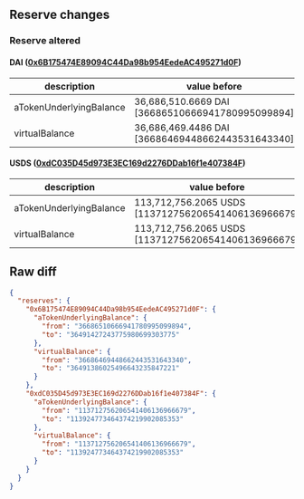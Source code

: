 ## Reserve changes

### Reserve altered

#### DAI ([0x6B175474E89094C44Da98b954EedeAC495271d0F](https://etherscan.io/address/0x6B175474E89094C44Da98b954EedeAC495271d0F))

| description | value before | value after |
| --- | --- | --- |
| aTokenUnderlyingBalance | 36,686,510.6669 DAI [36686510666941780995099894] | 36,491,427.2437 DAI [36491427243775980699303775] |
| virtualBalance | 36,686,469.4486 DAI [36686469448662443531643340] | 36,491,386.0254 DAI [36491386025496643235847221] |


#### USDS ([0xdC035D45d973E3EC169d2276DDab16f1e407384F](https://etherscan.io/address/0xdC035D45d973E3EC169d2276DDab16f1e407384F))

| description | value before | value after |
| --- | --- | --- |
| aTokenUnderlyingBalance | 113,712,756.2065 USDS [113712756206541406136966679] | 113,924,773.4643 USDS [113924773464374219902085353] |
| virtualBalance | 113,712,756.2065 USDS [113712756206541406136966679] | 113,924,773.4643 USDS [113924773464374219902085353] |


## Raw diff

```json
{
  "reserves": {
    "0x6B175474E89094C44Da98b954EedeAC495271d0F": {
      "aTokenUnderlyingBalance": {
        "from": "36686510666941780995099894",
        "to": "36491427243775980699303775"
      },
      "virtualBalance": {
        "from": "36686469448662443531643340",
        "to": "36491386025496643235847221"
      }
    },
    "0xdC035D45d973E3EC169d2276DDab16f1e407384F": {
      "aTokenUnderlyingBalance": {
        "from": "113712756206541406136966679",
        "to": "113924773464374219902085353"
      },
      "virtualBalance": {
        "from": "113712756206541406136966679",
        "to": "113924773464374219902085353"
      }
    }
  }
}
```